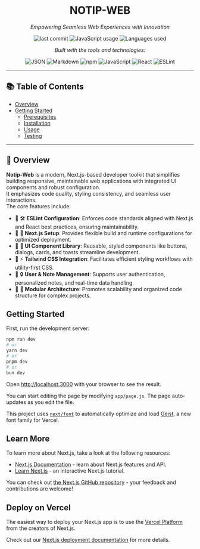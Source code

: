 <h1 align="center">NOTIP-WEB</h1>

<p align="center"><i>Empowering Seamless Web Experiences with Innovation</i></p>

<p align="center">
  <img src="https://img.shields.io/github/last-commit/luqmaaaaann/Notip-Web" alt="last commit" />
  <img src="https://img.shields.io/badge/javascript-88.9%25-yellow" alt="JavaScript usage" />
  <img src="https://img.shields.io/github/languages/count/luqmaaaaann/Notip-Web" alt="Languages used" />
</p>

<p align="center"><i>Built with the tools and technologies:</i></p>

<p align="center">
  <img src="https://img.shields.io/badge/JSON-000?logo=json&logoColor=white" alt="JSON" />
  <img src="https://img.shields.io/badge/Markdown-000?logo=markdown&logoColor=white" alt="Markdown" />
  <img src="https://img.shields.io/badge/npm-CB3837?logo=npm&logoColor=white" alt="npm" />
  <img src="https://img.shields.io/badge/JavaScript-F7DF1E?logo=javascript&logoColor=black" alt="JavaScript" />
  <img src="https://img.shields.io/badge/React-61DAFB?logo=react&logoColor=black" alt="React" />
  <img src="https://img.shields.io/badge/ESLint-4B32C3?logo=eslint&logoColor=white" alt="ESLint" />
</p>

---

## 📚 Table of Contents

- [Overview](#overview)
- [Getting Started](#getting-started)
  - [Prerequisites](#prerequisites)
  - [Installation](#installation)
  - [Usage](#usage)
  - [Testing](#testing)

---

## 🧩 Overview

**Notip-Web** is a modern, Next.js-based developer toolkit that simplifies building responsive, maintainable web applications with integrated UI components and robust configuration.  
It emphasizes code quality, styling consistency, and seamless user interactions.  
The core features include:

- 🎯 🛠️ **ESLint Configuration**: Enforces code standards aligned with Next.js and React best practices, ensuring maintainability.
- 🚀 🧰 **Next.js Setup**: Provides flexible build and runtime configurations for optimized deployment.
- 🎨 🧩 **UI Component Library**: Reusable, styled components like buttons, dialogs, cards, and toasts streamline development.
- 🌈 ⚡ **Tailwind CSS Integration**: Facilitates efficient styling workflows with utility-first CSS.
- 🔑 🔒 **User & Note Management**: Supports user authentication, personalized notes, and real-time data handling.
- 🧠 🧱 **Modular Architecture**: Promotes scalability and organized code structure for complex projects.


## Getting Started

First, run the development server:

```bash
npm run dev
# or
yarn dev
# or
pnpm dev
# or
bun dev
```

Open [http://localhost:3000](http://localhost:3000) with your browser to see the result.

You can start editing the page by modifying `app/page.js`. The page auto-updates as you edit the file.

This project uses [`next/font`](https://nextjs.org/docs/app/building-your-application/optimizing/fonts) to automatically optimize and load [Geist](https://vercel.com/font), a new font family for Vercel.

## Learn More

To learn more about Next.js, take a look at the following resources:

- [Next.js Documentation](https://nextjs.org/docs) - learn about Next.js features and API.
- [Learn Next.js](https://nextjs.org/learn) - an interactive Next.js tutorial.

You can check out [the Next.js GitHub repository](https://github.com/vercel/next.js) - your feedback and contributions are welcome!

## Deploy on Vercel

The easiest way to deploy your Next.js app is to use the [Vercel Platform](https://vercel.com/new?utm_medium=default-template&filter=next.js&utm_source=create-next-app&utm_campaign=create-next-app-readme) from the creators of Next.js.

Check out our [Next.js deployment documentation](https://nextjs.org/docs/app/building-your-application/deploying) for more details.
